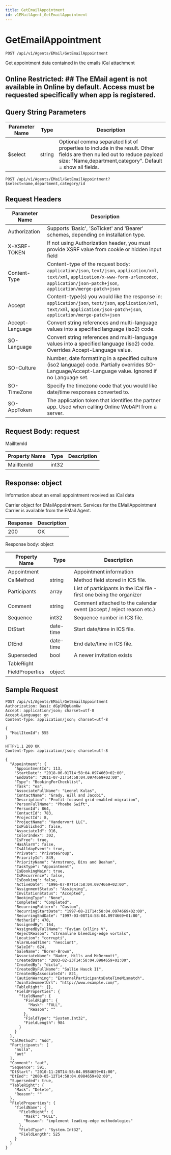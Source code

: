 ```yaml
---
title: GetEmailAppointment
id: v1EMailAgent_GetEmailAppointment
---
```


# GetEmailAppointment

```http
POST /api/v1/Agents/EMail/GetEmailAppointment
```

Get appointment data contained in the emails iCal attachment



## Online Restricted: ## The EMail agent is not available in Online by default. Access must be requested specifically when app is registered.





## Query String Parameters

| Parameter Name | Type |  Description |
|----------------|------|--------------|
| $select | string |  Optional comma separated list of properties to include in the result. Other fields are then nulled out to reduce payload size: "Name,department,category". Default = show all fields. |

```http
POST /api/v1/Agents/EMail/GetEmailAppointment?$select=name,department,category/id
```


## Request Headers

| Parameter Name | Description |
|----------------|-------------|
| Authorization  | Supports 'Basic', 'SoTicket' and 'Bearer' schemes, depending on installation type. |
| X-XSRF-TOKEN   | If not using Authorization header, you must provide XSRF value from cookie or hidden input field |
| Content-Type | Content-type of the request body: `application/json`, `text/json`, `application/xml`, `text/xml`, `application/x-www-form-urlencoded`, `application/json-patch+json`, `application/merge-patch+json` |
| Accept         | Content-type(s) you would like the response in: `application/json`, `text/json`, `application/xml`, `text/xml`, `application/json-patch+json`, `application/merge-patch+json` |
| Accept-Language | Convert string references and multi-language values into a specified language (iso2) code. |
| SO-Language | Convert string references and multi-language values into a specified language (iso2) code. Overrides Accept-Language value. |
| SO-Culture | Number, date formatting in a specified culture (iso2 language) code. Partially overrides SO-Language/Accept-Language value. Ignored if no Language set. |
| SO-TimeZone | Specify the timezone code that you would like date/time responses converted to. |
| SO-AppToken | The application token that identifies the partner app. Used when calling Online WebAPI from a server. |

## Request Body: request  

MailItemId 

| Property Name | Type |  Description |
|----------------|------|--------------|
| MailItemId | int32 |  |


## Response: object

Information about an email appointment received as iCal data



Carrier object for EMailAppointment.
Services for the EMailAppointment Carrier is available from the <see cref="T:SuperOffice.CRM.Services.IEMailAgent">EMail Agent</see>.

| Response | Description |
|----------------|-------------|
| 200 | OK |

Response body: object

| Property Name | Type |  Description |
|----------------|------|--------------|
| Appointment |  | Appointment information |
| CalMethod | string | Method field stored in ICS file. |
| Participants | array | List of participants in the iCal file - first one being the organizer |
| Comment | string | Comment attached to the calendar event (accept / reject reason etc.) |
| Sequence | int32 | Sequence number in ICS file. |
| DtStart | date-time | Start date/time in ICS file. |
| DtEnd | date-time | End date/time in ICS file. |
| Superseded | bool | A newer invitation exists |
| TableRight |  |  |
| FieldProperties | object |  |

## Sample Request

```http!
POST /api/v1/Agents/EMail/GetEmailAppointment
Authorization: Basic dGplMDpUamUw
Accept: application/json; charset=utf-8
Accept-Language: en
Content-Type: application/json; charset=utf-8

{
  "MailItemId": 555
}
```

```http_
HTTP/1.1 200 OK
Content-Type: application/json; charset=utf-8

{
  "Appointment": {
    "AppointmentId": 113,
    "StartDate": "2018-06-01T14:58:04.0974669+02:00",
    "EndDate": "2011-07-21T14:58:04.0974669+02:00",
    "Type": "BookingForChecklist",
    "Task": "ea",
    "AssociateFullName": "Leonel Kulas",
    "ContactName": "Grady, Will and Jacobi",
    "Description": "Profit-focused grid-enabled migration",
    "PersonFullName": "Phoebe Swift",
    "PersonId": 864,
    "ContactId": 783,
    "ProjectId": 8,
    "ProjectName": "Vandervort LLC",
    "IsPublished": false,
    "AssociateId": 916,
    "ColorIndex": 302,
    "IsFree": true,
    "HasAlarm": false,
    "IsAlldayEvent": true,
    "Private": "PrivateGroup",
    "PriorityId": 849,
    "PriorityName": "Armstrong, Bins and Beahan",
    "TaskType": "Appointment",
    "IsBookingMain": true,
    "IsRecurrence": false,
    "IsBooking": false,
    "ActiveDate": "1996-07-07T14:58:04.0974669+02:00",
    "AssignmentStatus": "Assigning",
    "InvitationStatus": "Accepted",
    "BookingType": "None",
    "Completed": "Completed",
    "RecurringPattern": "Custom",
    "RecurringStartDate": "1997-08-21T14:58:04.0974669+02:00",
    "RecurringEndDate": "1997-03-08T14:58:04.0974669+01:00",
    "MotherId": 470,
    "AssignedBy": 164,
    "AssignedByFullName": "Favian Collins V",
    "RejectReason": "streamline bleeding-edge vortals",
    "Location": "corrupti",
    "AlarmLeadTime": "nesciunt",
    "SaleId": 624,
    "SaleName": "Borer-Brown",
    "AssociateName": "Nader, Hills and McDermott",
    "CreatedDate": "2003-02-23T14:58:04.0984659+01:00",
    "CreatedBy": "dicta",
    "CreatedByFullName": "Sallie Hauck II",
    "CreatedByAssociateId": 821,
    "CautionWarning": "ExternalParticipantsDateTimeMismatch",
    "JoinVideomeetUrl": "http://www.example.com/",
    "TableRight": {},
    "FieldProperties": {
      "fieldName": {
        "FieldRight": {
          "Mask": "FULL",
          "Reason": ""
        },
        "FieldType": "System.Int32",
        "FieldLength": 984
      }
    }
  },
  "CalMethod": "Add",
  "Participants": [
    "nulla",
    "aut"
  ],
  "Comment": "aut",
  "Sequence": 591,
  "DtStart": "2010-11-28T14:58:04.0984659+01:00",
  "DtEnd": "2000-05-12T14:58:04.0984659+02:00",
  "Superseded": true,
  "TableRight": {
    "Mask": "Delete",
    "Reason": ""
  },
  "FieldProperties": {
    "fieldName": {
      "FieldRight": {
        "Mask": "FULL",
        "Reason": "implement leading-edge methodologies"
      },
      "FieldType": "System.Int32",
      "FieldLength": 525
    }
  }
}
```